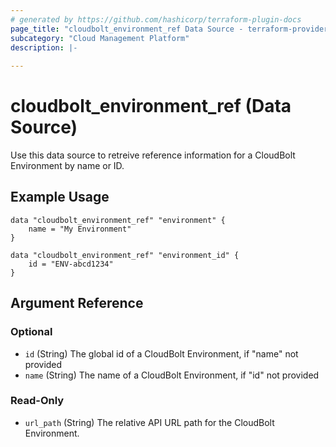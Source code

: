 ```yaml
---
# generated by https://github.com/hashicorp/terraform-plugin-docs
page_title: "cloudbolt_environment_ref Data Source - terraform-provider-cloudbolt"
subcategory: "Cloud Management Platform"
description: |-
  
---
```


# cloudbolt_environment_ref (Data Source)

Use this data source to retreive reference information for a CloudBolt Environment by name or ID.

## Example Usage
```hcl
data "cloudbolt_environment_ref" "environment" {
    name = "My Environment"
}

data "cloudbolt_environment_ref" "environment_id" {
    id = "ENV-abcd1234"
}
```

<!-- schema generated by tfplugindocs -->
## Argument Reference

### Optional

- `id` (String) The global id of a CloudBolt Environment, if "name" not provided
- `name` (String) The name of a CloudBolt Environment, if "id" not provided

### Read-Only

- `url_path` (String) The relative API URL path for the CloudBolt Environment.


